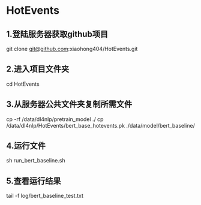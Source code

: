 # HotEvents

## 1.登陆服务器获取github项目
git clone git@github.com:xiaohong404/HotEvents.git

## 2.进入项目文件夹
cd HotEvents

## 3.从服务器公共文件夹复制所需文件
cp -rf /data/dl4nlp/pretrain_model ./
cp /data/dl4nlp/HotEvents/bert_base_hotevents.pk ./data/model/bert_baseline/

## 4.运行文件
sh run_bert_baseline.sh

## 5.查看运行结果
tail -f log/bert_baseline_test.txt

